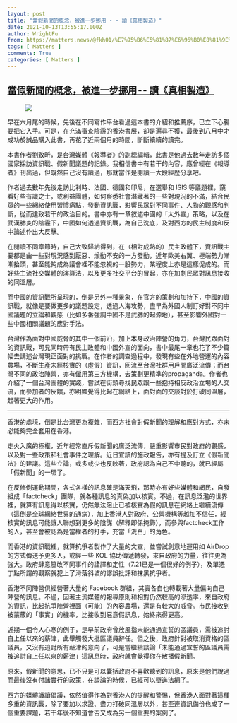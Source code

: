 ```yaml
---
layout: post
title: "當假新聞的概念，被進一步挪用 - - 讀《真相製造》"
date: 2021-10-13T13:55:17.000Z
author: WrightFu
from: https://matters.news/@fkh01/%E7%95%B6%E5%81%87%E6%96%B0%E8%81%9E%E7%9A%84%E6%A6%82%E5%BF%B5-%E8%A2%AB%E9%80%B2%E4%B8%80%E6%AD%A5%E6%8C%AA%E7%94%A8-%E8%AE%80-%E7%9C%9F%E7%9B%B8%E8%A3%BD%E9%80%A0-bafyreifcciqgfl3zhfqhchc2znbnprbxgcnpdant56plelollpoe7nnthu
tags: [ Matters ]
comments: True
categories: [ Matters ]
---
```

<!--1634133317000-->
[當假新聞的概念，被進一步挪用 - - 讀《真相製造》](https://matters.news/@fkh01/%E7%95%B6%E5%81%87%E6%96%B0%E8%81%9E%E7%9A%84%E6%A6%82%E5%BF%B5-%E8%A2%AB%E9%80%B2%E4%B8%80%E6%AD%A5%E6%8C%AA%E7%94%A8-%E8%AE%80-%E7%9C%9F%E7%9B%B8%E8%A3%BD%E9%80%A0-bafyreifcciqgfl3zhfqhchc2znbnprbxgcnpdant56plelollpoe7nnthu)
------

<div>
<figure class="image"><img src="https://assets.matters.news/embed/a0c6e3d8-e572-4cfc-abf1-85f2113f7e8d.jpeg" data-asset-id="a0c6e3d8-e572-4cfc-abf1-85f2113f7e8d" referrerpolicy="no-referrer"><figcaption><span></span></figcaption></figure><p>早在六月尾的時候，先後在不同寫作平台看過這本書的介紹和推薦序，已立下心腸要把它入手。可是，在充滿審查陰霾的香港書展，卻是遍尋不獲，最後到八月中才成功於誠品購入此書，再花了近兩個月的時間，斷斷續續的讀完。</p><p>本書作者劉致昕，是台灣媒體《報導者》的副總編輯，此書是他過去數年走訪多個國家採訪資訊戰、假新聞議題的記錄。我相信書中有若干的內容，應曾經在《報導者》刊出過，但既然自己沒有讀過，那就當作是閱讀一大段經歷分享吧。</p><p>作者過去數年先後走訪比利時、法國、德國和印尼，在選舉和 ISIS 等議題裡，窺看好些有識之士，或利益團體，如何察悉社會潛藏著的一些對現況的不滿，結合民眾的一些網絡使用習慣痛點，發動資訊戰，影響民眾對不同事件、人物的觀感和判斷，從而達致若干的政治目的。書中亦有一章敘述中國的「大外宣」策略，以及在武漢肺炎的陰霾下，中國如何透過資訊戰，為自己洗底，及對西方的民主制度和反中論述作出大反擊。</p><p>在閱讀不同章節時，自己大致歸納得到，在（相對成熟的）民主政體下，資訊戰主要都是由一些對現況感到厭惡、燥動不安的一方發動，近年歐美右翼、極端勢力漸漸抬頭，甚至能夠成為議會裡不能忽視的一股勢力，某程度上亦是這樣促成的。而好些主流社交媒體的演算法，以及更多社交平台的冒起，亦在加劇民眾對訊息接收的同溫層。</p><p>而中國的資訊戰所呈現的，倒是另外一種景象，在官方的策劃和加持下，中國的資訊戰，就像是要做更多的議題設定，透過人海攻勢，盡早為外國人制訂好對不同中國議題的立論和觀感（比如多番強調中國不是武肺的起源地），甚至影響外國對一些中國相關議題的應對手法。</p><p>台灣作為面對中國威脅的其中一個前沿，加上本身政治陣營的角力，台灣民眾面對的資訊戰，可見同時帶有民主政體和中國外宣的面向，書中最尾一章也花了不少篇幅去講述台灣現正面對的挑戰。在作者的調查過程中，發現有些在外地營運的內容農場，不斷生產未經核實的（虛假）資訊，回流至台灣社群用戶間廣泛流傳；而台灣不同的政治陣營，亦有僱用第三方機構，去策劃更精準的propaganda。作者也介紹了一個台灣團體的實踐，嘗試在街頭尋找民眾跟一些抱持相反政治立場的人交流，而參加者的反饋，亦明顯覺得比起在網絡上，面對面的交談對於打破同溫層，起著更大的作用。</p><hr><p>香港的處境，倒是比台灣更為複雜，而西方社會對假新聞的理解和應對方式，亦未必能夠完全套用在香港。</p><p>走火入魔的極權，近年經常直斥假新聞的廣泛流傳，嚴重影響市民對政府的觀感，以及對一些政策和社會事件之理解。近日宣讀的施政報告，亦有提及訂立《假新聞法》的建議。這些立論，或多或少也反映著，政府認為自己不中聽的，就已經屬「假新聞」的一環了。</p><p>在反修例運動期間，各式各樣的訊息確是滿天飛，那時亦有好些媒體和網民，自發組成「factcheck」團隊，就各種訊息的真偽加以核實。不過，在訊息泛濫的世界裡，就算有訊息得以核實，仍然無法阻止已被核實為假的訊息在網絡上繼續流傳（這倒是全球網絡世界的通病），加上香港人對政府、公營機構等越加不信任，經核實的訊息可能讓人聯想到更多的陰謀（解釋即係掩飾），而參與factcheck工作的人，甚至會被認為是當權者的打手，充當「洗白」的角色。</p><p>而香港的資訊戰裡，就算抗爭者製作了大量的文宣，並嘗試創意地運用如 AirDrop 的方式傳送予更多人，或經一些 KOL 協助傳遞轉發，來自政府的力量，往往更為強大。政府肆意篡改不同事件的詮譯和定性（7.21已是一個很好的例子），及單憑丁點所謂的觀察就犯上了滑落斜坡的謬誤批評和抹黑抗爭者。</p><p>香港不同陣營俱經營著大量的 Facebook 群組，其實各自也轉載著大量偏向自己陣營的訊息。不過，因著主流媒體的報導原則和相對仍然較高的滲透率，來自政府的資訊，比起抗爭陣營裡面（可能）的內容農場，還是有較大的威脅。市民接收到被蒙蔽的「事實」的機率，比接收到惡意假訊息，始終來得更高。</p><p>近期一個令人心寒的例子，是早前政府曾放風指未能通過宣誓的區議員，需被追討自上任以來的薪津，此舉觸發大批區議員辭任。但之後，政府針對被取消資格的區議員，又沒有追討所有薪津的意向了，可是當繼續談論「未能通過宣誓的區議員需被追討自上任以來的薪津」這訊息時，政府就會覺得你在散播假新聞。</p><p>原來，假新聞的意思，已不只是可以囊括政府不喜歡聽到的訊息，原來是他們說過而最後沒有付諸實行的政策，在談論的時候，已經可以墮進法網了。</p><p>西方的媒體識讀倡議，依然值得作為對香港人的提醒和警惕，但香港人面對著這種多重的資訊戰，除了要加以求證、盡力打破同溫層以外，甚至連資訊備份也成了一個重要課題，若干年後不知道會否又成為另一個重要的案例了。</p>
</div>
